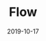 ---
title: "Flow"
date: "2019-10-17"
description: "This sketch has a couple of different base shapes where particles originate to be swept away by an invisible force grid."
image: "flow.svg"
github: "https://github.com/DriesCruyskens/flow"
---